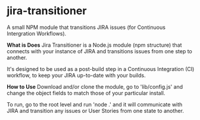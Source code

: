 jira-transitioner
=================

A small NPM module that transitions JIRA issues (for Continuous Intergration Workflows).

**What is Does**
Jira Transitioner is a Node.js module (npm structure) that connects with your instance of JIRA and transitions issues from one step to another.

It's designed to be used as a post-build step in a Continuous Integration (CI) workflow, to keep your JIRA up-to-date with your builds.

**How to Use**
Download and/or clone the module, go to 'lib/config.js' and change the object fields to match those of your particular install.

To run, go to the root level and run 'node .' and it will communicate with JIRA and transition any issues or User Stories from one state to another.
